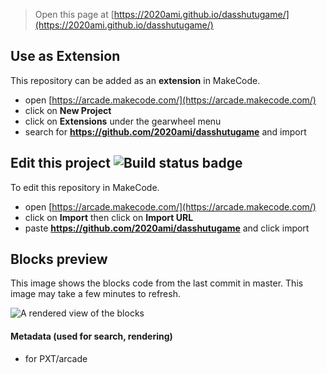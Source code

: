  


> Open this page at [https://2020ami.github.io/dasshutugame/](https://2020ami.github.io/dasshutugame/)

## Use as Extension

This repository can be added as an **extension** in MakeCode.

* open [https://arcade.makecode.com/](https://arcade.makecode.com/)
* click on **New Project**
* click on **Extensions** under the gearwheel menu
* search for **https://github.com/2020ami/dasshutugame** and import

## Edit this project ![Build status badge](https://github.com/2020ami/dasshutugame/workflows/MakeCode/badge.svg)

To edit this repository in MakeCode.

* open [https://arcade.makecode.com/](https://arcade.makecode.com/)
* click on **Import** then click on **Import URL**
* paste **https://github.com/2020ami/dasshutugame** and click import

## Blocks preview

This image shows the blocks code from the last commit in master.
This image may take a few minutes to refresh.

![A rendered view of the blocks](https://github.com/2020ami/dasshutugame/raw/master/.github/makecode/blocks.png)

#### Metadata (used for search, rendering)

* for PXT/arcade
<script src="https://makecode.com/gh-pages-embed.js"></script><script>makeCodeRender("{{ site.makecode.home_url }}", "{{ site.github.owner_name }}/{{ site.github.repository_name }}");</script>
